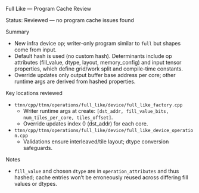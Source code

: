 Full Like — Program Cache Review

Status: Reviewed — no program cache issues found

Summary
- New infra device op; writer-only program similar to `full` but shapes come from input.
- Default hash is used (no custom hash). Determinants include op attributes (fill_value, dtype, layout, memory_config) and input tensor properties, which define grid/work split and compile-time constants.
- Override updates only output buffer base address per core; other runtime args are derived from hashed properties.

Key locations reviewed
- `ttnn/cpp/ttnn/operations/full_like/device/full_like_factory.cpp`
  - Writer runtime args at create: `[dst_addr, fill_value_bits, num_tiles_per_core, tiles_offset]`.
  - Override updates index 0 (dst_addr) for each core.
- `ttnn/cpp/ttnn/operations/full_like/device/full_like_device_operation.cpp`
  - Validations ensure interleaved/tile layout; dtype conversion safeguards.

Notes
- `fill_value` and chosen `dtype` are in `operation_attributes` and thus hashed; cache entries won’t be erroneously reused across differing fill values or dtypes.
